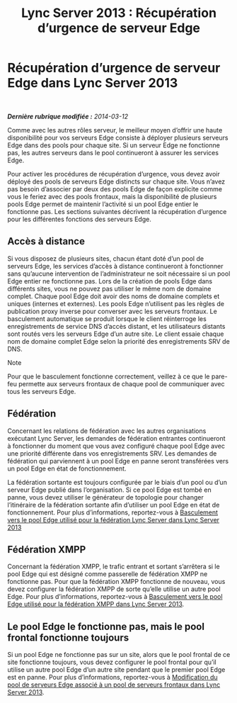 ﻿---
title: 'Lync Server 2013 : Récupération d’urgence de serveur Edge'
TOCTitle: Récupération d’urgence de serveur Edge
ms:assetid: 05ec8d26-d167-4a6f-a966-a1f8873cf974
ms:mtpsurl: https://technet.microsoft.com/fr-fr/library/JJ687960(v=OCS.15)
ms:contentKeyID: 49891220
ms.date: 05/20/2016
mtps_version: v=OCS.15
ms.translationtype: HT
---

# Récupération d’urgence de serveur Edge dans Lync Server 2013

 

_**Dernière rubrique modifiée :** 2014-03-12_

Comme avec les autres rôles serveur, le meilleur moyen d’offrir une haute disponibilité pour vos serveurs Edge consiste à déployer plusieurs serveurs Edge dans des pools pour chaque site. Si un serveur Edge ne fonctionne pas, les autres serveurs dans le pool continueront à assurer les services Edge.

Pour activer les procédures de récupération d’urgence, vous devez avoir déployé des pools de serveurs Edge distincts sur chaque site. Vous n’avez pas besoin d’associer par deux des pools Edge de façon explicite comme vous le feriez avec des pools frontaux, mais la disponibilité de plusieurs pools Edge permet de maintenir l’activité si un pool Edge entier le fonctionne pas. Les sections suivantes décrivent la récupération d’urgence pour les différentes fonctions des serveurs Edge.

## Accès à distance

Si vous disposez de plusieurs sites, chacun étant doté d’un pool de serveurs Edge, les services d’accès à distance continueront à fonctionner sans qu’aucune intervention de l’administrateur ne soit nécessaire si un pool Edge entier ne fonctionne pas. Lors de la création de pools Edge dans différents sites, vous ne pouvez pas utiliser le même nom de domaine complet. Chaque pool Edge doit avoir des noms de domaine complets et uniques (internes et externes). Les pools Edge n’utilisent pas les règles de publication proxy inverse pour converser avec les serveurs frontaux. Le basculement automatique se produit lorsque le client réinterroge les enregistrements de service DNS d’accès distant, et les utilisateurs distants sont routés vers les serveurs Edge d’un autre site. Le client essaie chaque nom de domaine complet Edge selon la priorité des enregistrements SRV de DNS.

> [!NOTE]  
> Pour que le basculement fonctionne correctement, veillez à ce que le pare-feu permette aux serveurs frontaux de chaque pool de communiquer avec tous les serveurs Edge.

## Fédération

Concernant les relations de fédération avec les autres organisations exécutant Lync Server, les demandes de fédération entrantes continueront à fonctionner du moment que vous avez configuré chaque pool Edge avec une priorité différente dans vos enregistrements SRV. Les demandes de fédération qui parviennent à un pool Edge en panne seront transférées vers un pool Edge en état de fonctionnement.

La fédération sortante est toujours configurée par le biais d’un pool ou d’un serveur Edge publié dans l’organisation. Si ce pool Edge est tombé en panne, vous devez utiliser le générateur de topologie pour changer l’itinéraire de la fédération sortante afin d’utiliser un pool Edge en état de fonctionnement. Pour plus d’informations, reportez-vous à [Basculement vers le pool Edge utilisé pour la fédération Lync Server dans Lync Server 2013](lync-server-2013-failing-over-the-edge-pool-used-for-lync-server-federation.md)

## Fédération XMPP

Concernant la fédération XMPP, le trafic entrant et sortant s’arrêtera si le pool Edge qui est désigné comme passerelle de fédération XMPP ne fonctionne pas. Pour que la fédération XMPP fonctionne de nouveau, vous devez configurer la fédération XMPP de sorte qu’elle utilise un autre pool Edge. Pour plus d’informations, reportez-vous à [Basculement vers le pool Edge utilisé pour la fédération XMPP dans Lync Server 2013](lync-server-2013-failing-over-the-edge-pool-used-for-xmpp-federation.md).

## Le pool Edge le fonctionne pas, mais le pool frontal fonctionne toujours

Si un pool Edge ne fonctionne pas sur un site, alors que le pool frontal de ce site fonctionne toujours, vous devez configurer le pool frontal pour qu’il utilise un autre pool Edge d’un autre site pendant que le premier pool Edge est en panne. Pour plus d’informations, reportez-vous à [Modification du pool de serveurs Edge associé à un pool de serveurs frontaux dans Lync Server 2013](lync-server-2013-changing-the-edge-pool-associated-with-a-front-end-pool.md).

